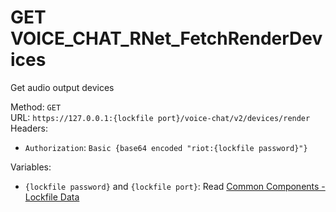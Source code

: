 <!-- This file is automatically generated! Do not edit it directly! See https://github.com/techchrism/valorant-api-docs/blob/trunk/contributing.md for more information. -->

# GET VOICE_CHAT_RNet_FetchRenderDevices

Get audio output devices  


Method: `GET`  
URL: `https://127.0.0.1:{lockfile port}/voice-chat/v2/devices/render`  
Headers:
 - `Authorization`: `Basic {base64 encoded "riot:{lockfile password}"}`

Variables:
 - `{lockfile password}` and `{lockfile port}`: Read [Common Components - Lockfile Data](../common-components.md#lockfile-data)

